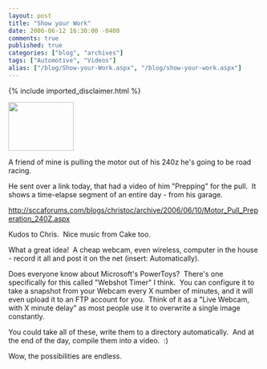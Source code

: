 ```yaml
---
layout: post
title: "Show your Work"
date: 2006-06-12 16:30:00 -0400
comments: true
published: true
categories: ["blog", "archives"]
tags: ["Automotive", "Videos"]
alias: ["/blog/Show-your-Work.aspx", "/blog/show-your-work.aspx"]
---
```

<!-- more -->
{% include imported_disclaimer.html %}
<p><img height="97" src="http://sjl-static3.sjl.youtube.com/vi/MgUDgNx-sBg/2.jpg" width="130" /></p><p>A friend of mine is pulling the motor out of his 240z he&#39;s going to be road racing.</p><p>He sent over a link today, that had a video of him &quot;Prepping&quot; for the pull.&nbsp; It shows a time-elapse segment of an entire day - from his garage.</p><p><a href="http://sccaforums.com/blogs/christoc/archive/2006/06/10/Motor_Pull_Preperation_240Z.aspx" target="_blank">http://sccaforums.com/blogs/christoc/archive/2006/06/10/Motor_Pull_Preperation_240Z.aspx</a></p><p>Kudos to Chris.&nbsp; Nice music from Cake too.</p><p>What a great idea!&nbsp; A cheap webcam, even wireless, computer in the house - record it all and post it on the net (insert: Automatically).&nbsp; </p><p>Does everyone know about Microsoft&#39;s PowerToys?&nbsp; There&#39;s one specifically for this called &quot;Webshot Timer&quot; I think.&nbsp; You can configure it to take a snapshot from your Webcam every X number of minutes, and it will even upload it to an FTP account for you.&nbsp; Think of it as a &quot;Live Webcam, with X minute delay&quot; as most people use it to overwrite a single image constantly.</p><p>You could take all of these, write them to a directory automatically.&nbsp; And at the end of the day, compile them into a video.&nbsp; :)</p><p>Wow, the possibilities are endless.</p><p>&nbsp;</p>
